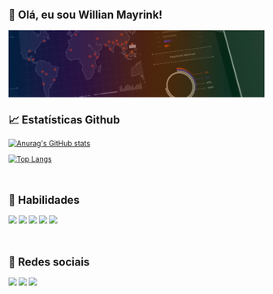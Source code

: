 ## 👋 Olá, eu sou Willian Mayrink!

<img align="center" alt="Will-HTML" src="https://github.com/willmayrink/willmayrink/blob/f08038034d3fe96d068e41adb0c39c2b48bbeeca/24_-_Power_BI-2-1536x404.png">

<br> 
    
  ## 📈 Estatísticas Github
  [![Anurag's GitHub stats](https://github-readme-stats.vercel.app/api?username=willmayrink&show_icons=true&theme=dark)](https://github.com/anuraghazra/github-readme-stats)
  
  [![Top Langs](https://github-readme-stats.vercel.app/api/top-langs/?username=willmayrink&show_icons=true&theme=dark)](https://github.com/anuraghazra/github-readme-stats)

<br>

## 💼 Habilidades
<img src="https://img.shields.io/badge/Java-Code-informational?style=flat&logo=Apache&logoColor=white&color=80ff00">  <img src="https://img.shields.io/badge/SQL-Code-informational?style=flat&logo=PostgreSQL&logoColor=white&color=80ff00">  <img src="https://img.shields.io/badge/SQL-Admin-informational?style=flat&logo=PostgreSQL&logoColor=white&color=80ff00"> <img src="https://img.shields.io/badge/HTML-Code-informational?style=flat&logo=HTML5&logoColor=white&color=80ff00">  <img src="https://img.shields.io/badge/CSS-Code-informational?style=flat&logo=CSS3&logoColor=white&color=80ff00">

<br>

## 👻 Redes sociais
<img href="https://github.com/willmayrink/willmayrink" src="https://img.shields.io/badge/Github-informational?style=flat&logo=Github&logoColor=white&color=363636"> <img href="https://instagram.com/willmayrink" src="https://img.shields.io/badge/Instagram-informational?style=flat&logo=Instagram&logoColor=white&color=363636"> <img href="https://discordapp.com/user/iNK#0671" src="https://img.shields.io/badge/Discord-informational?style=flat&logo=Discord&logoColor=white&color=363636">
